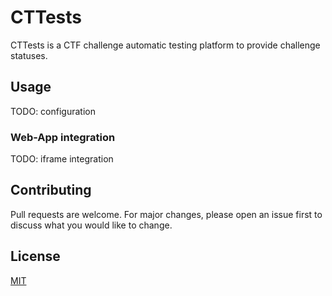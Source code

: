 # CTTests

CTTests is a CTF challenge automatic testing platform to provide challenge statuses.

## Usage

TODO: configuration

### Web-App integration

TODO: iframe integration

## Contributing
Pull requests are welcome. For major changes, please open an issue first to discuss what you would like to change.

## License
[MIT](https://choosealicense.com/licenses/mit/)